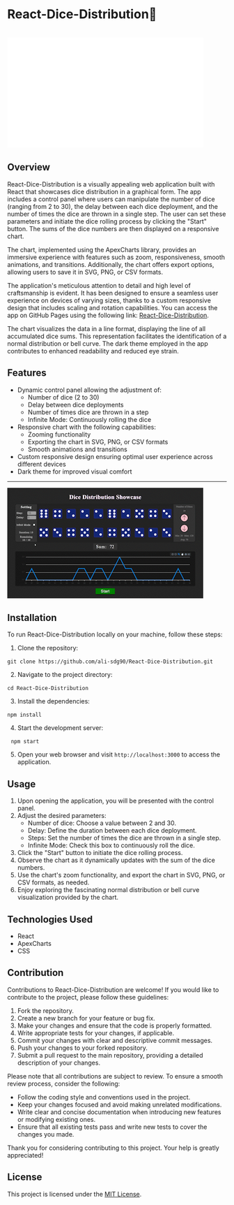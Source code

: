<h1>React-Dice-Distribution🎲</h1>
<br/>
<img src="Gifs/300Delay.gif" alt="app-showcase" />
<h2>Overview</h2>
<p>
    React-Dice-Distribution is a visually appealing web application built with
    React that showcases dice distribution in a graphical form. The app includes
    a control panel where users can manipulate the number of dice (ranging from
    2 to 30), the delay between each dice deployment, and the number of times
    the dice are thrown in a single step. The user can set these parameters and
    initiate the dice rolling process by clicking the "Start" button. The sums
    of the dice numbers are then displayed on a responsive chart.
</p>
<p>
    The chart, implemented using the ApexCharts library, provides an immersive
    experience with features such as zoom, responsiveness, smooth animations,
    and transitions. Additionally, the chart offers export options, allowing
    users to save it in SVG, PNG, or CSV formats.
</p>
<p>
    The application's meticulous attention to detail and high level of
    craftsmanship is evident. It has been designed to ensure a seamless user
    experience on devices of varying sizes, thanks to a custom responsive design
    that includes scaling and rotation capabilities. You can access the app on
    GitHub Pages using the following link:
    <a href="https://ali-sdg90.github.io/React-Dice-Distribution/" target="_new"
        >React-Dice-Distribution</a
    >.
</p>
<p>
    The chart visualizes the data in a line format, displaying the line of all
    accumulated dice sums. This representation facilitates the identification of
    a normal distribution or bell curve. The dark theme employed in the app
    contributes to enhanced readability and reduced eye strain.
</p>
<h2>Features</h2>
<ul>
    <li>
        Dynamic control panel allowing the adjustment of:
        <ul>
            <li>Number of dice (2 to 30)</li>
            <li>Delay between dice deployments</li>
            <li>Number of times dice are thrown in a step</li>
            <li>Infinite Mode: Continuously rolling the dice</li>
        </ul>
    </li>
    <li>
        Responsive chart with the following capabilities:
        <ul>
            <li>Zooming functionality</li>
            <li>Exporting the chart in SVG, PNG, or CSV formats</li>
            <li>Smooth animations and transitions</li>
        </ul>
    </li>
    <li>
        Custom responsive design ensuring optimal user experience across
        different devices
    </li>
    <li>Dark theme for improved visual comfort</li>
</ul>
<hr />
<img src="Gifs/Infinit-Mode.gif" alt="Infinit-Mode" />
<h2>Installation</h2>
<p>
    To run React-Dice-Distribution locally on your machine, follow these steps:
</p>
<ol>
    <li>Clone the repository:</li>
</ol>

<pre><code>git clone https://github.com/ali-sdg90/React-Dice-Distribution.git
</code></pre>
<ol start="2">
    <li>Navigate to the project directory:</li>
</ol>
<pre><code>cd React-Dice-Distribution
</code></pre>
<ol start="3">
    <li>Install the dependencies:</li>
</ol>
<pre><code>npm install</code></pre>
<ol start="4">
    <li>Start the development server:</li>
</ol>
<pre> <code>npm start</code></pre>
<ol start="5">
    <li>
        Open your web browser and visit
        <code>http://localhost:3000</code> to access the application.
    </li>
</ol>
<h2>Usage</h2>
<ol>
    <li>
        Upon opening the application, you will be presented with the control
        panel.
    </li>
    <li>
        Adjust the desired parameters:
        <ul>
            <li>Number of dice: Choose a value between 2 and 30.</li>
            <li>Delay: Define the duration between each dice deployment.</li>
            <li>
                Steps: Set the number of times the dice are thrown in a single
                step.
            </li>
            <li>
                Infinite Mode: Check this box to continuously roll the dice.
            </li>
        </ul>
    </li>
    <li>Click the "Start" button to initiate the dice rolling process.</li>
    <li>
        Observe the chart as it dynamically updates with the sum of the dice
        numbers.
    </li>
    <li>
        Use the chart's zoom functionality, and export the chart in SVG, PNG, or
        CSV formats, as needed.
    </li>
    <li>
        Enjoy exploring the fascinating normal distribution or bell curve
        visualization provided by the chart.
    </li>
</ol>
<h2>Technologies Used</h2>
<ul>
    <li>React</li>
    <li>ApexCharts</li>
    <li>CSS</li>
</ul>
<h2>Contribution</h2>
<p>
    Contributions to React-Dice-Distribution are welcome! If you would like to
    contribute to the project, please follow these guidelines:
</p>
<ol>
    <li>Fork the repository.</li>
    <li>Create a new branch for your feature or bug fix.</li>
    <li>Make your changes and ensure that the code is properly formatted.</li>
    <li>Write appropriate tests for your changes, if applicable.</li>
    <li>Commit your changes with clear and descriptive commit messages.</li>
    <li>Push your changes to your forked repository.</li>
    <li>
        Submit a pull request to the main repository, providing a detailed
        description of your changes.
    </li>
</ol>
<p>
    Please note that all contributions are subject to review. To ensure a smooth
    review process, consider the following:
</p>
<ul>
    <li>Follow the coding style and conventions used in the project.</li>
    <li>Keep your changes focused and avoid making unrelated modifications.</li>
    <li>
        Write clear and concise documentation when introducing new features or
        modifying existing ones.
    </li>
    <li>
        Ensure that all existing tests pass and write new tests to cover the
        changes you made.
    </li>
</ul>
<p>
    Thank you for considering contributing to this project. Your help is greatly
    appreciated!
</p>
<h2>License</h2>
<p>
    This project is licensed under the
    <a
        href="https://github.com/ali-sdg90/React-Dice-Distribution/blob/main/LICENSE"
        target="_new"
        >MIT License</a
    >.
</p>

